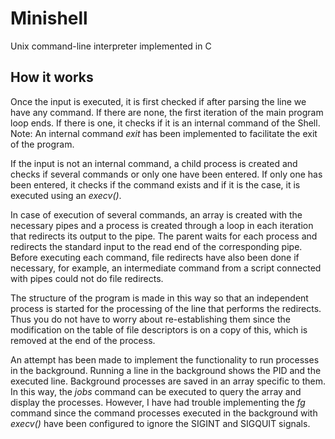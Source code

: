 # Minishell

Unix command-line interpreter implemented in C

## How it works

Once the input is executed, it is first checked if after parsing the line we have any command.
If there are none, the first iteration of the main program loop ends. If there is one, it checks if it is an internal command of the Shell. Note: An internal command _exit_ has been implemented to facilitate the exit of the program.

If the input is not an internal command, a child process is created and checks if several commands or only one have been entered. If only one has been entered, it checks if the command exists and if it is the case, it is executed using an _execv()_.

In case of execution of several commands, an array is created with the necessary pipes and a process is created through a loop in each iteration that redirects its output to the pipe. The parent waits for each process and redirects the standard input to the read end of the corresponding pipe. Before executing each command, file redirects have also been done if necessary, for example, an intermediate command from a script connected with pipes could not do file redirects.

The structure of the program is made in this way so that an independent process is started for the processing of the line that performs the redirects. Thus you do not have to worry about re-establishing them since the modification on the table of file descriptors is on a copy of this, which is removed at the end of the process.

An attempt has been made to implement the functionality to run processes in the background. Running a line in the background shows the PID and the executed line. Background processes are saved in an array specific to them. In this way, the _jobs_ command can be executed to query the array and display the processes. However, I have had trouble implementing the _fg_ command since the command processes executed in the background with _execv()_ have been configured to ignore the SIGINT and SIGQUIT signals.
